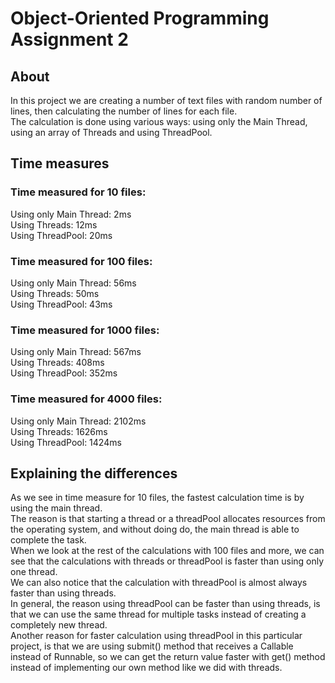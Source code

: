# Object-Oriented Programming Assignment 2
## About
In this project we are creating a number of text files with random number of lines, then calculating the number of lines for each file.  
The calculation is done using various ways: using only the Main Thread, using an array of Threads and using ThreadPool.
## Time measures
### Time measured for 10 files:
Using only Main Thread: 2ms  
Using Threads: 12ms  
Using ThreadPool: 20ms  
### Time measured for 100 files:  
Using only Main Thread: 56ms  
Using Threads: 50ms  
Using ThreadPool: 43ms  
### Time measured for 1000 files:  
Using only Main Thread: 567ms  
Using Threads: 408ms  
Using ThreadPool: 352ms  
### Time measured for 4000 files:  
Using only Main Thread: 2102ms  
Using Threads: 1626ms  
Using ThreadPool: 1424ms  
## Explaining the differences  
As we see in time measure for 10 files, the fastest calculation time is by using the main thread.  
The reason is that starting a thread or a threadPool allocates resources from the operating system,
and without doing do, the main thread is able to complete the task.  
When we look at the rest of the calculations with 100 files and more, 
we can see that the calculations with threads or threadPool is faster than using only one thread.  
We can also notice that the calculation with threadPool is almost always faster than using threads.  
In general, the reason using threadPool can be faster than using threads, 
is that we can use the same thread for multiple tasks instead of creating a completely new thread.  
Another reason for faster calculation using threadPool in this particular project, 
is that we are using submit() method that receives a Callable instead of Runnable, 
so we can get the return value faster with get() method instead of 
implementing our own method like we did with threads.    
